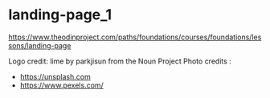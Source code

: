 # landing-page_1
https://www.theodinproject.com/paths/foundations/courses/foundations/lessons/landing-page



Logo credit: lime by parkjisun from the Noun Project
Photo credits : 
- https://unsplash.com
- https://www.pexels.com/
